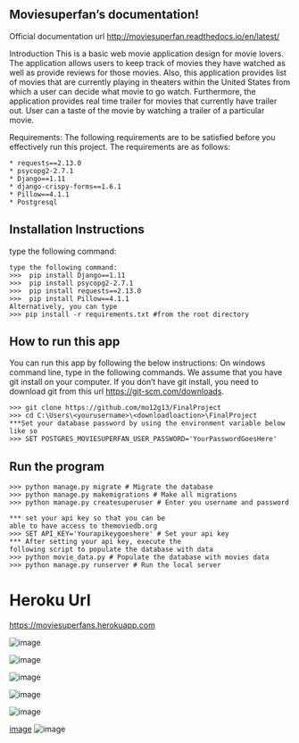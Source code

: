 ## Moviesuperfan’s documentation!
Official documentation url http://moviesuperfan.readthedocs.io/en/latest/

Introduction
This is a basic web movie application design for movie lovers. The application allows users to keep track of movies they have watched as well as provide reviews for those movies. Also, this application provides list of movies that are currently playing in theaters within the United States from which a user can decide what movie to go watch. Furthermore, the application provides real time trailer for movies that currently have trailer out. User can a taste of the movie by watching a trailer of a particular movie.

Requirements:
The following requirements are to be satisfied before you effectively run this project. The requirements are as follows:
```
* requests==2.13.0
* psycopg2-2.7.1
* Django==1.11
* django-crispy-forms==1.6.1
* Pillow==4.1.1
* Postgresql
```
## Installation Instructions
type the following command:
```
type the following command:
>>>  pip install Django==1.11
>>>  pip install psycopg2-2.7.1
>>>  pip install requests==2.13.0
>>>  pip install Pillow==4.1.1
Alternatively, you can type
>>> pip install -r requirements.txt #from the root directory
```
## How to run this app
You can run this app by following the below instructions: On windows command line, type in the following commands. We assume that you have git install on your computer. If you don’t have git install, you need to download git from this url https://git-scm.com/downloads.
```
>>> git clone https://github.com/mo12g13/FinalProject
>>> cd C:\Users\<yourusername>\<downloadloaction>\FinalProject
***Set your database password by using the environment variable below like so
>>> SET POSTGRES_MOVIESUPERFAN_USER_PASSWORD='YourPasswordGoesHere'
```
## Run the program
```
>>> python manage.py migrate # Migrate the database
>>> python manage.py makemigrations # Make all migrations
>>> python manage.py createsuperuser # Enter you username and password

*** set your api key so that you can be
able to have access to themoviedb.org
>>> SET API_KEY='Yourapikeygoeshere' # Set your api key
*** After setting your api key, execute the
following script to populate the database with data
>>> python movie_data.py # Populate the database with movies data
>>> python manage.py runserver # Run the local server
```
# Heroku Url
https://moviesuperfans.herokuapp.com

![image](https://cloud.githubusercontent.com/assets/17325437/25932548/8201e370-35d7-11e7-9312-55adddcbcf52.png)

![image](https://cloud.githubusercontent.com/assets/17325437/25932569/a46e6e88-35d7-11e7-91d8-2f5dfa3a54ca.png)

![image](https://cloud.githubusercontent.com/assets/17325437/25932585/c28177d0-35d7-11e7-8c44-2b764605521b.png)

![image](https://cloud.githubusercontent.com/assets/17325437/25946096/415cb5d8-360f-11e7-99e3-c94af2e24720.png)

![image](https://cloud.githubusercontent.com/assets/17325437/25946204/ae1b5238-360f-11e7-9a09-70aff90b334f.png)

[image](https://cloud.githubusercontent.com/assets/17325437/25946204/ae1b5238-360f-11e7-9a09-70aff90b334f.png)
![image](https://cloud.githubusercontent.com/assets/17325437/25946378/6e805d16-3610-11e7-83ef-0db978cee53a.png)
